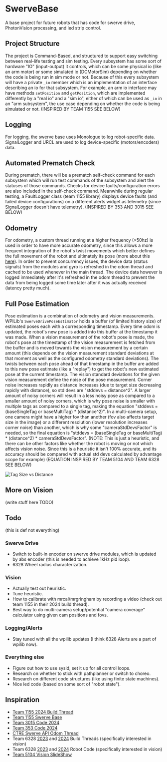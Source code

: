 # SwerveBase
A base project for future robots that has code for swerve drive, PhotonVision processing, and led strip control.

## Project Structure
The project is Command-Based, and structured to support easy switching between real-life testing and sim testing. Every subsystem has some sort of hardware "IO" (input-output) it controls, which can be some physical io (like an arm motor) or some simulated io (DCMotorSim) depending on whether the code is being run in sim mode or not. Because of this every subsystem will have a private `_io` member which is an implementation of an interface describing an io for that subsystem. For example, an arm io interface may have methods `setPosition` and `getPosition`, which are implemented differently by a "real io" and a "sim io", either of which can be used as `_io` in an "arm subsystem", the use case depending on whether the code is being simulated or not. (INSPIRED BY TEAM 1155 SEE BELOW)

## Logging
For logging, the swerve base uses Monologue to log robot-specific data. SignalLogger and URCL are used to log device-specific (motors/encoders) data.

## Automated Prematch Check
During prematch, there will be a prematch self-check command for each subsystem which will run test commands of the subsystem and alert the statuses of those commands. Checks for device faults/configuration errors are also included in the self-check command. Meanwhile during regular testing, a FaultLogger class (team 1155 library) displays device faults (and failed device configurations) on a different alerts widget as telemetry (since SignalLogger doesn't have telemetry). (INSPIRED BY 353 AND 3015 SEE BELOW)

## Odometry
For odometry, a custom thread running at a higher frequency (>50hz) is used in order to have more accurate odometry, since this allows a more frequent integration of the robot's twist movements which better defines the full movement of the robot and ultimately its pose (more about this [here](https://v6.docs.ctr-electronics.com/en/latest/docs/application-notes/update-frequency-impact.html)). In order to prevent concurrency issues, the device data (status signals) from the modules and gyro is refreshed in the odom thread and cached to be used whenever in the main thread. The device data however is logged immediately after it's refreshed in the odom thread to prevent the data from being logged some time later after it was actually received (latency pretty much).

## Full Pose Estimation
Pose estimation is a combination of odometry and vision measurements. WPILib's `SwerveDrivePoseEstimator` holds a buffer (of limited history size) of estimated poses each with a corresponding timestamp. Every time odom is updated, the robot's new pose is added into this buffer at the timestamp it was made. When a vision measurement of the robot's pose is made, the robot's pose at the timestamp of the vision measurement is fetched from the buffer and is moved towards the vision measurement by a certain amount (this depends on the vision measurement standard deviations at that moment as well as the configured odometry standard deviations). The twists between each pose ahead of that timestamp in the buffer are added to this new pose estimate (like a "replay") to get the robot's new estimated pose at the current timestamp. The vision standard deviations for the given vision measurement define the noise of the pose measurement. Corner noise increases rapidly as distance increases (due to target size decreasing rapidly with distance), so std devs are "stddevs = distance^2". A larger amount of noisy corners will result in a less noisy pose as compared to a smaller amount of noisy corners, which is why pose noise is smaller with multiple tags as compared to a single tag, making the equation "stddevs = (baseSingleTag or baseMultiTag) * (distance^2)". In a multi-camera setup, one camera might have a higher fov than another (fov also affects target size in the image) or a different resolution (lower resolution increases corner noise) than another, which is why some "cameraStdDevsFactor" is needed, so the final equation is "stddevs = (baseSingleTag or baseMultiTag) * (distance^2) * cameraStdDevsFactor". (NOTE: This is just a heuristic, and there can be other factors like whether the robot is moving or not which affects vision noise. Since this is a heuristic it isn't 100% accurate, and its accuracy should be compared with actual std devs calculated by advantage scope for example) (EQUATION INSPIRED BY TEAM 5104 AND TEAM 6328 SEE BELOW)

![Tag Size vs Distance](https://encrypted-tbn0.gstatic.com/images?q=tbn:ANd9GcSDzMc9eUTGFaYvnH6lR-K-rhXAhKdl1ayNYQ&usqp=CAU)

## More on Vision
(write stuff here TODO)

## Todo
(this is def not everything)
### Swerve Drive
- Switch to built-in encoder on swerve drive modules, which is updated by abs encoder (this is needed to achieve 1kHz pid loop).
- 6328 Wheel radius characterization.
### Vision
- Actually test out heuristic.
- Tune heuristic.
- How to calibrate with mrcal/mrgringham by recording a video (check out team 1155 in their 2024 build thread).
- Best way to do multi-camera setup/potential "camera coverage" calculator using given cam positions and fovs.
### Logging/Alerts
- Stay tuned with all the wpilib updates (I think 6328 Alerts are a part of wpilib now).
### Everything else
- Figure out how to use sysid, set it up for all control loops.
- Research on whether to stick with pathplanner or switch to choreo.
- Research on different code structures (like using finite state machines).
- Nice led code (based on some sort of "robot state").


## Inspiration
- [Team 1155 2024 Build Thread](https://www.chiefdelphi.com/t/frc-1155-the-sciborgs-2024-build-thread-open-alliance/441531)
- [Team 1155 Swerve Base](https://github.com/SciBorgs/Hydrogen/)
- [Team 3015 Code 2024](https://github.com/3015RangerRobotics/2024Public/tree/main/RobotCode2024/src/main/java/frc)
- [Team 353 Code 2024](https://github.com/POBots-353/2024RobotCode/tree/main)
- [CTRE Swerve API Odom Thread](https://api.ctr-electronics.com/phoenix6/release/java/com/ctre/phoenix6/mechanisms/swerve/SwerveDrivetrain.OdometryThread.html)
- Team 6328 [2023](https://www.chiefdelphi.com/t/frc-6328-mechanical-advantage-2023-build-thread/420691?page=2) and [2024](https://www.chiefdelphi.com/t/frc-6328-mechanical-advantage-2024-build-thread/442736) Build Threads (specifically interested in vision)
- Team 6328 [2023](https://github.com/Mechanical-Advantage/RobotCode2023/tree/main) and [2024](https://github.com/Mechanical-Advantage/RobotCode2024) Robot Code (specifically interested in vision)
- [Team 5104 Vision SlideShow](https://docs.google.com/presentation/d/1ThMRapRsx5xbsswi_BTG8JsSiyXnA3HB3lH4m8eyqG4/edit?usp=sharing)
